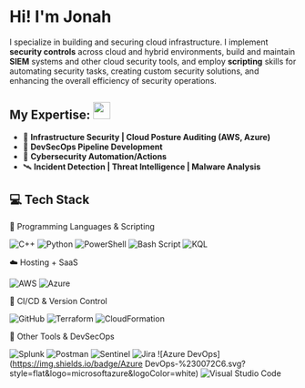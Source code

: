 
# Hi! I'm Jonah

I specialize in building and securing cloud infrastructure. I implement **security controls** across cloud and hybrid environments, build and maintain **SIEM** systems and other cloud security tools, and employ **scripting** skills for automating security tasks, creating custom security solutions, and enhancing the overall efficiency of security operations.

## My Expertise: <img src="https://github.com/user-attachments/assets/c59d0348-c502-4ce0-bd55-584ad39f582f" width="30" />
- 🧱 **Infrastructure Security | Cloud Posture Auditing (AWS, Azure)**
- 🔐 **DevSecOps Pipeline Development**
- 🧬 **Cybersecurity Automation/Actions**
- 🛰 **Incident Detection | Threat Intelligence | Malware Analysis**

## 💻 Tech Stack 

🧠 Programming Languages & Scripting

![C++](https://img.shields.io/badge/C++-%2300599C.svg?style=flat&logo=c%2B%2B&logoColor=white)
![Python](https://img.shields.io/badge/Python-3670A0?style=flat&logo=python&logoColor=ffdd54)
![PowerShell](https://img.shields.io/badge/PowerShell-%235391FE.svg?style=flat&logo=powershell&logoColor=white)
![Bash Script](https://img.shields.io/badge/Bash-%23121011.svg?style=flat&logo=gnu-bash&logoColor=white)
![KQL](https://img.shields.io/badge/KQL-%235835CC.svg?style=flat&logoColor=white)

☁️ Hosting + SaaS</strong></summary>

![AWS](https://img.shields.io/badge/AWS-%23FF9900.svg?style=flat&logo=amazon-aws&logoColor=white)
![Azure](https://img.shields.io/badge/Azure-%230072C6.svg?style=flat&logo=microsoftazure&logoColor=white)


🔁 CI/CD & Version Control

![GitHub](https://img.shields.io/badge/GitHub-%23121011.svg?style=flat&logo=GitHub&logoColor=white)
![Terraform](https://img.shields.io/badge/Terraform-%235835CC.svg?style=flat&logo=Terraform&logoColor=white)
![CloudFormation](https://img.shields.io/badge/CloudFormation-%23FF9900.svg?style=flat&logo=amazon-aws&logoColor=white)

🧰 Other Tools & DevSecOps

![Splunk](https://img.shields.io/badge/Splunk-%23000000.svg?style=flat&logo=splunk&logoColor=white)
![Postman](https://img.shields.io/badge/Postman-FF6C37?style=flat&logo=postman&logoColor=white)
![Sentinel](https://img.shields.io/badge/Sentinel-%230072C6.svg?style=flat&logo=microsoftazure&logoColor=white)
![Jira](https://img.shields.io/badge/Jira-%230072C6.svg?style=flat&logo=microsoftazure&logoColor=white)
![Azure DevOps](https://img.shields.io/badge/Azure DevOps-%230072C6.svg?style=flat&logo=microsoftazure&logoColor=white)
![Visual Studio Code](https://img.shields.io/badge/Visual+Studio+Code-%230072C6.svg?style=flat&logo=microsoftazure&logoColor=white)
